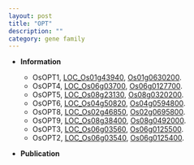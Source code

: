 ```yaml
---
layout: post
title: "OPT"
description: ""
category: gene family
---
```


* **Information**  
    + OsOPT1, [LOC_Os01g43940](http://rice.uga.edu/cgi-bin/ORF_infopage.cgi?orf=LOC_Os01g43940), [Os01g0630200](http://rapdb.dna.affrc.go.jp/viewer/gbrowse_details/irgsp1?name=Os01g0630200).
    + OsOPT4, [LOC_Os06g03700](http://rice.uga.edu/cgi-bin/ORF_infopage.cgi?orf=LOC_Os06g03700), [Os06g0127700](http://rapdb.dna.affrc.go.jp/viewer/gbrowse_details/irgsp1?name=Os06g0127700).
    + OsOPT5, [LOC_Os08g23130](http://rice.uga.edu/cgi-bin/ORF_infopage.cgi?orf=LOC_Os08g23130), [Os08g0320200](http://rapdb.dna.affrc.go.jp/viewer/gbrowse_details/irgsp1?name=Os08g0320200).
    + OsOPT6, [LOC_Os04g50820](http://rice.uga.edu/cgi-bin/ORF_infopage.cgi?orf=LOC_Os04g50820), [Os04g0594800](http://rapdb.dna.affrc.go.jp/viewer/gbrowse_details/irgsp1?name=Os04g0594800).
    + OsOPT8, [LOC_Os02g46850](http://rice.uga.edu/cgi-bin/ORF_infopage.cgi?orf=LOC_Os02g46850), [Os02g0695800](http://rapdb.dna.affrc.go.jp/viewer/gbrowse_details/irgsp1?name=Os02g0695800).
    + OsOPT9, [LOC_Os08g38400](http://rice.uga.edu/cgi-bin/ORF_infopage.cgi?orf=LOC_Os08g38400), [Os08g0492000](http://rapdb.dna.affrc.go.jp/viewer/gbrowse_details/irgsp1?name=Os08g0492000).
    + OsOPT3, [LOC_Os06g03560](http://rice.uga.edu/cgi-bin/ORF_infopage.cgi?orf=LOC_Os06g03560), [Os06g0125500](http://rapdb.dna.affrc.go.jp/viewer/gbrowse_details/irgsp1?name=Os06g0125500).
    + OsOPT2, [LOC_Os06g03540](http://rice.uga.edu/cgi-bin/ORF_infopage.cgi?orf=LOC_Os06g03540), [Os06g0125400](http://rapdb.dna.affrc.go.jp/viewer/gbrowse_details/irgsp1?name=Os06g0125400).

* **Publication**  


